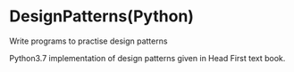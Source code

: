 # DesignPatterns(Python)
Write programs to practise design patterns

Python3.7 implementation of design patterns given in Head First text book. 

